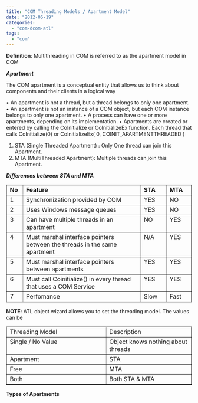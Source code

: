 ```yaml
---
title: "COM Threading Models / Apartment Model"
date: "2012-06-19"
categories: 
  - "com-dcom-atl"
tags: 
  - "com"
---
```


**Definition**: Multithreading in COM is referred to as the apartment model in COM

**_Apartment_**

The COM apartment is a conceptual entity that allows us to think about components and their clients in a logical way

• An apartment is not a thread, but a thread belongs to only one apartment. • An apartment is not an instance of a COM object, but each COM instance belongs to only one apartment. • A process can have one or more apartments, depending on its implementation. • Apartments are created or entered by calling the CoInitialize or CoInitializeEx function. Each thread that calls CoInitialize(0) or CoInitializeEx( 0, COINIT\_APARTMENTTHREADED )

1. STA (Single Threaded Apartment) : Only One thread can join this Apartment.
2. MTA (MultiThreaded Apartment): Multiple threads can join this Apartment.

**_Differences between STA and MTA_**

<table border="1" cellspacing="0" cellpadding="0"><tbody><tr><td valign="top" width="33"><strong>No</strong></td><td valign="top" width="515"><strong>Feature</strong></td><td valign="top" width="72"><strong>STA</strong></td><td valign="top" width="67"><strong>MTA</strong></td></tr><tr><td valign="top" width="33">1</td><td valign="top" width="515">Synchronization provided by COM</td><td valign="top" width="72">YES</td><td valign="top" width="67">NO</td></tr><tr><td valign="top" width="33">2</td><td valign="top" width="515">Uses Windows message queues</td><td valign="top" width="72">YES</td><td valign="top" width="67">NO</td></tr><tr><td valign="top" width="33">3</td><td valign="top" width="515">Can have multiple threads in an apartment</td><td valign="top" width="72">NO</td><td valign="top" width="67">YES</td></tr><tr><td valign="top" width="33">4</td><td valign="top" width="515">Must marshal interface pointers between the threads in the same apartment</td><td valign="top" width="72">N/A</td><td valign="top" width="67">YES</td></tr><tr><td valign="top" width="33">5</td><td valign="top" width="515">Must marshal interface pointers between apartments</td><td valign="top" width="72">YES</td><td valign="top" width="67">YES</td></tr><tr><td valign="top" width="33">6</td><td valign="top" width="515">Must call Coinitialize() in every thread that uses a COM Service</td><td valign="top" width="72">YES</td><td valign="top" width="67">YES</td></tr><tr><td valign="top" width="33">7</td><td valign="top" width="515">Perfomance</td><td valign="top" width="72">Slow</td><td valign="top" width="67">Fast</td></tr></tbody></table>

**NOTE**: ATL object wizard allows you to set the threading model. The values can be

<table border="1" cellspacing="0" cellpadding="0"><tbody><tr><td valign="top" width="272">Threading Model</td><td valign="top" width="228">Description</td></tr><tr><td valign="top" width="272">Single / No Value</td><td valign="top" width="228">Object knows nothing about threads</td></tr><tr><td valign="top" width="272">Apartment</td><td valign="top" width="228">STA</td></tr><tr><td valign="top" width="272">Free</td><td valign="top" width="228">MTA</td></tr><tr><td valign="top" width="272">Both</td><td valign="top" width="228">Both STA &amp; MTA</td></tr></tbody></table>

**Types of Apartments**
